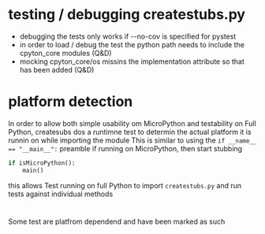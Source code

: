 # testing / debugging createstubs.py 

- debugging the tests only works if --no-cov is specified for pystest
- in order to load / debug the test the python path needs to include the cpyton_core modules (Q&D) 
- mocking cpyton_core/os missins the implementation attribute so that has been added (Q&D)  


# platform detection

In order to allow both simple usability om MicroPython and testability on Full Python,
createsubs dos a runtimne test to determin the actual platform it is runnin on while importing the module
This is similar to using the `if __name__ == "__main__":` preamble 
if  running on MicroPython,
    then start stubbing 

``` python
if isMicroPython():
    main()
```

this allows Test running on full Python to import `createstubs.py` and run tests against individual methods

# 
Some test are platfrom dependend and have been marked as such 


